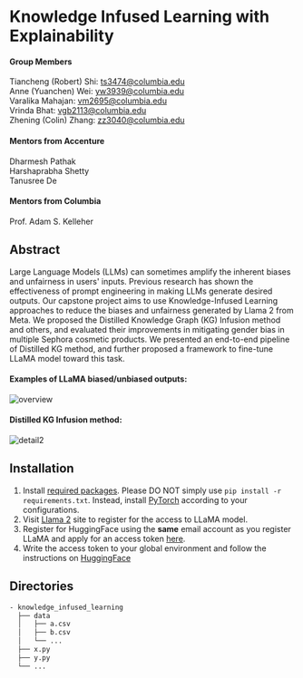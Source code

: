 # Knowledge Infused Learning with Explainability

#### Group Members
Tiancheng (Robert) Shi: ts3474@columbia.edu  
Anne (Yuanchen) Wei: yw3939@columbia.edu  
Varalika Mahajan: vm2695@columbia.edu  
Vrinda Bhat: vgb2113@columbia.edu  
Zhening (Colin) Zhang: zz3040@columbia.edu

#### Mentors from Accenture
Dharmesh Pathak  
Harshaprabha Shetty  
Tanusree De

#### Mentors from Columbia
Prof. Adam S. Kelleher  

## Abstract
Large Language Models (LLMs) can sometimes amplify the inherent biases and unfairness in users' inputs. Previous research
has shown the effectiveness of prompt engineering in making LLMs generate desired outputs. Our capstone project aims to
use Knowledge-Infused Learning approaches to reduce the biases and unfairness generated by Llama 2 from Meta. We proposed
the Distilled Knowledge Graph (KG) Infusion method and others, and evaluated their improvements in mitigating gender bias
in multiple Sephora cosmetic products. We presented an end-to-end pipeline of Distilled KG method, and further proposed
a framework to fine-tune LLaMA model toward this task.

#### Examples of LLaMA biased/unbiased outputs:
![overview](https://github.com/Anemonee1212/knowledge_infused_learning/assets/64716883/7e0301ae-de37-4a2f-8c19-f6aee5f3d460)

#### Distilled KG Infusion method:
![detail2](https://github.com/Anemonee1212/knowledge_infused_learning/assets/64716883/d13549a7-528d-463e-b114-4c779294ce77)

## Installation
1. Install [required packages](requirements.txt).
   Please DO NOT simply use `pip install -r requirements.txt`. Instead, install
   [PyTorch](https://pytorch.org/get-started/locally/) according to your configurations.
3. Visit [Llama 2](https://ai.meta.com/llama/) site to register for the access to LLaMA model.
4. Register for HuggingFace using the __same__ email account as you register LLaMA and apply for an access token
   [here](https://huggingface.co/settings/tokens).
5. Write the access token to your global environment and follow the instructions on
   [HuggingFace](https://huggingface.co/docs/transformers/main/model_doc/llama)

## Directories
```bash
- knowledge_infused_learning
  ├── data
  │   ├── a.csv
  │   ├── b.csv
  │   └── ...
  ├── x.py
  ├── y.py
  └── ...
```
